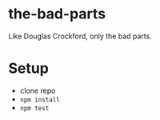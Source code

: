 # the-bad-parts
Like Douglas Crockford, only the bad parts.

# Setup
* clone repo
* `npm install`
* `npm test`
